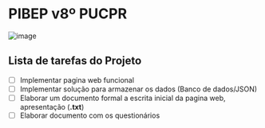 # PIBEP v8º PUCPR
![image](https://github.com/thoggs/pibepv8-project/blob/master/git/img/readme.png)

## Lista de tarefas do Projeto
- [ ] Implementar pagina web funcional
- [ ] Implementar solução para armazenar os dados (Banco de dados/JSON)
- [ ] Elaborar um documento formal a escrita inicial da pagina web, apresentação (**.txt**) 
- [ ] Elaborar documento com os questionários 
